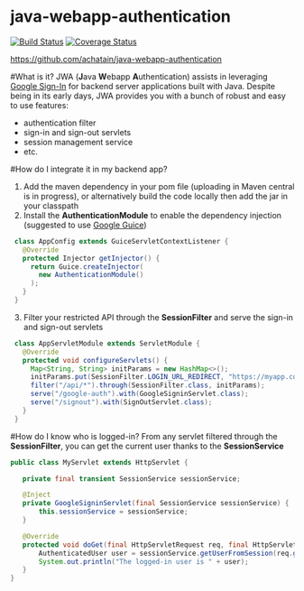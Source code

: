 java-webapp-authentication
==========================
[![Build Status](https://travis-ci.org/achatain/java-webapp-authentication.svg?branch=master)](https://travis-ci.org/achatain/java-webapp-authentication)
[![Coverage Status](https://coveralls.io/repos/github/achatain/java-webapp-authentication/badge.svg?branch=master)](https://coveralls.io/github/achatain/java-webapp-authentication?branch=master)

https://github.com/achatain/java-webapp-authentication

#What is it?
JWA (**J**ava **W**ebapp **A**uthentication) assists in leveraging [Google Sign-In](https://developers.google.com/identity/sign-in/web/) for backend server applications built with Java. Despite being in its early days, JWA provides you with a bunch of robust and easy to use features:
 - authentication filter
 - sign-in and sign-out servlets
 - session management service
 - etc.
 
#How do I integrate it in my backend app?
 1. Add the maven dependency in your pom file (uploading in Maven central is in progress), or alternatively build the code locally then add the jar in your classpath
 2. Install the **AuthenticationModule** to enable the dependency injection (suggested to use [Google Guice](https://github.com/google/guice))
 
 ```java
  class AppConfig extends GuiceServletContextListener {
    @Override
    protected Injector getInjector() {
      return Guice.createInjector(
        new AuthenticationModule()
      );
    }
  }
 ```
 
 3. Filter your restricted API through the **SessionFilter** and serve the sign-in and sign-out servlets
 
 ```java
  class AppServletModule extends ServletModule {
    @Override
    protected void configureServlets() {
      Map<String, String> initParams = new HashMap<>();
      initParams.put(SessionFilter.LOGIN_URL_REDIRECT, "https://myapp.com/google-sign-in/");
      filter("/api/*").through(SessionFilter.class, initParams);
      serve("/google-auth").with(GoogleSigninServlet.class);
      serve("/signout").with(SignOutServlet.class);
    }
  }
 ```
 
 #How do I know who is logged-in?
 From any servlet filtered through the **SessionFilter**, you can get the current user thanks to the **SessionService**
 
 ```java
 public class MyServlet extends HttpServlet {

    private final transient SessionService sessionService;

    @Inject
    private GoogleSigninServlet(final SessionService sessionService) {
        this.sessionService = sessionService;
    }

    @Override
    protected void doGet(final HttpServletRequest req, final HttpServletResponse resp) throws ServletException, IOException {
        AuthenticatedUser user = sessionService.getUserFromSession(req.getSession());
        System.out.println("The logged-in user is " + user);
    }
}
 ```
